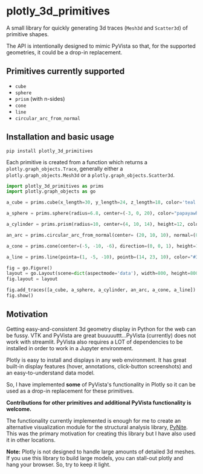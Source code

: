 # plotly_3d_primitives

A small library for quickly generating 3d traces (`Mesh3d` and `Scatter3d`) of primitive shapes.

The API is intentionally designed to mimic PyVista so that, for the supported geometries, it could be a drop-in replacement.

## Primitives currently supported

- `cube`
- `sphere`
- `prism` (with n-sides)
- `cone`
- `line`
- `circular_arc_from_normal`

## Installation and basic usage

```
pip install plotly_3d_primitives
```

Each primitive is created from a function which returns a `plotly.graph_objects.Trace`, generally either a `plotly.graph_objects.Mesh3d` or a `plotly.graph_objects.Scatter3d`.

```python
import plotly_3d_primitives as prims
import plotly.graph_objects as go

a_cube = prims.cube(x_length=30, y_length=24, z_length=18, color='teal', opacity=0.5)

a_sphere = prims.sphere(radius=6.8, center=(-3, 0, 20), color="papayawhip", opacity=0.8) # everyone's favourite colour

a_cylinder = prims.prism(radius=10, center=(4, 10, 14), height=12, color="goldenrod", n_sides=12)

an_arc = prims.circular_arc_from_normal(center= (20, 10, 10), normal=(0, 1, 0), angle=215, color='red', line_width=10)

a_cone = prims.cone(center=(-5, -10, -6), direction=(0, 0, 1), height=14, radius=4, color='green', opacity=0.2)

a_line = prims.line(pointa=(1, -5, -10), pointb=(14, 23, 10), color="#333", opacity=1.0, line_width=15)

fig = go.Figure()
layout = go.Layout(scene=dict(aspectmode='data'), width=800, height=800)
fig.layout = layout

fig.add_traces([a_cube, a_sphere, a_cylinder, an_arc, a_cone, a_line])
fig.show()
```

## Motivation

Getting easy-and-consistent 3d geometry display in Python for the web can be fussy. VTK and PyVista are great buuuuuttt...PyVista (currently) does not work with streamlit. PyVista also requires a LOT of dependencies to be installed in order to work in a Jupyter environment.

Plotly is easy to install and displays in any web environment. It has great built-in display features (hover, annotations, click-button screenshots) and an easy-to-understand data model.

So, I have implemented **some** of PyVista's functionality in Plotly so it can be used as a drop-in replacement for these primitives.

**Contributions for other primitives and additional PyVista functionality is welcome.**

The functionality currently implemented is enough for me to create an alternative visualization module for the structural analysis library, [PyNite](https://github.com/jwock82/pynite). This was the primary motivation for creating this library but I have also used it in other locations.

**Note:** Plotly is not designed to handle large amounts of detailed 3d meshes. If you use this library to build large models, you can stall-out plotly and hang your browser. So, try to keep it light.
